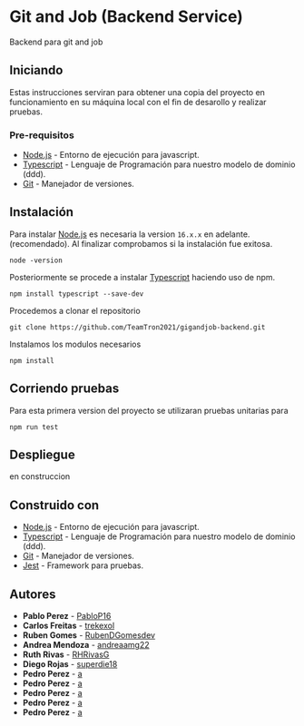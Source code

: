 # Git and Job (Backend Service)
Backend para git and job

## Iniciando
Estas instrucciones serviran para obtener una copia del proyecto en funcionamiento en su máquina local con el fin de desarollo y realizar pruebas.

### Pre-requisitos
* [Node.js](https://nodejs.org/es/) - Entorno de ejecución para javascript.
* [Typescript](https://www.typescriptlang.org) - Lenguaje de Programación para nuestro modelo de dominio (ddd).
* [Git](https://git-scm.com) - Manejador de versiones.
 
## Instalación 

Para instalar [Node.js](https://nodejs.org/es/) es necesaria la version `16.x.x` en adelante. (recomendado). Al finalizar comprobamos si la instalación fue exitosa.

```
node -version
```
Posteriormente se procede a instalar [Typescript](https://www.typescriptlang.org) haciendo uso de npm.

```
npm install typescript --save-dev 
```
Procedemos a clonar el repositorio
```
git clone https://github.com/TeamTron2021/gigandjob-backend.git
```
Instalamos los modulos necesarios 
```
npm install
```
## Corriendo pruebas
Para esta primera version del proyecto se utilizaran pruebas unitarias para 
```
npm run test
```
## Despliegue
en construccion
## Construido con 
* [Node.js](https://nodejs.org/es/) - Entorno de ejecución para javascript.
* [Typescript](https://www.typescriptlang.org) - Lenguaje de Programación para nuestro modelo de dominio (ddd).
* [Git](https://git-scm.com) - Manejador de versiones.
* [Jest](https://jestjs.io) - Framework para pruebas.

## Autores
* **Pablo Perez** - [PabloP16](https://github.com/PabloP16)
* **Carlos Freitas** - [trekexol](https://github.com/trekexol)
* **Ruben Gomes** - [RubenDGomesdev](https://github.com/RubenDGomesdev)
* **Andrea Mendoza** - [andreaamg22](https://github.com/andreaamg22)
* **Ruth Rivas** - [RHRivasG](https://github.com/RHRivasG)
* **Diego Rojas** - [superdie18](https://github.com/superdie18)
* **Pedro Perez** - [a]()
* **Pedro Perez** - [a]()
* **Pedro Perez** - [a]()
* **Pedro Perez** - [a]()
* **Pedro Perez** - [a]()

